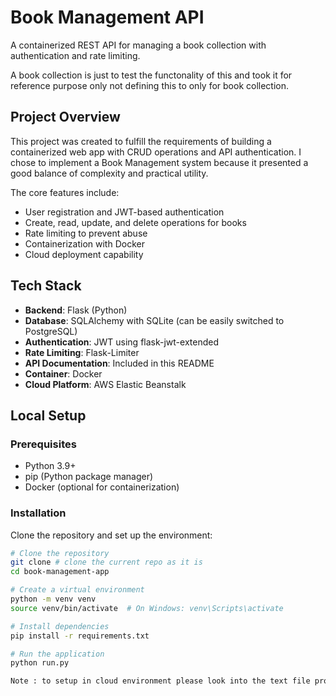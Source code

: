 # Book Management API

A containerized REST API for managing a book collection with authentication and rate limiting.

A book collection is just to test the functonality of this and took it for reference purpose only not defining this to only for book collection.

## Project Overview

This project was created to fulfill the requirements of building a containerized web app with CRUD operations and API authentication. I chose to implement a Book Management system because it presented a good balance of complexity and practical utility.

The core features include:
- User registration and JWT-based authentication
- Create, read, update, and delete operations for books
- Rate limiting to prevent abuse
- Containerization with Docker
- Cloud deployment capability

## Tech Stack

- **Backend**: Flask (Python)
- **Database**: SQLAlchemy with SQLite (can be easily switched to PostgreSQL)
- **Authentication**: JWT using flask-jwt-extended
- **Rate Limiting**: Flask-Limiter
- **API Documentation**: Included in this README
- **Container**: Docker
- **Cloud Platform**: AWS Elastic Beanstalk

## Local Setup

### Prerequisites
- Python 3.9+
- pip (Python package manager)
- Docker (optional for containerization)

### Installation

Clone the repository and set up the environment:

```bash
# Clone the repository
git clone # clone the current repo as it is 
cd book-management-app

# Create a virtual environment
python -m venv venv
source venv/bin/activate  # On Windows: venv\Scripts\activate

# Install dependencies
pip install -r requirements.txt

# Run the application
python run.py

Note : to setup in cloud environment please look into the text file provided for the steps 
